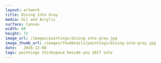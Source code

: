 ```yaml
---
layout: artwork
title: Diving Into Gray
media: Oil and Acrylic
surface: Canvas
width: 60
height: 72
image_url: /images/paintings/diving-into-gray.jpg
image_thumb_url: /images/thumbnails/paintings/diving-into-gray.jpg
date:   2016-12-08
tags: paintings thinkspace beside-you 2017 solo
---
```


